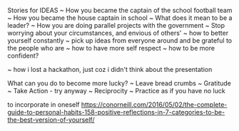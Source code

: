 Stories for IDEAS
~ How you became the captain of the school football team
~ How you became the house captain in school
~ What does it mean to be a leader?
~ How you are doing parallel projects with the government
~ Stop worrying about your circumstances, and envious of others'
~ how to better yourself constantly
~ pick up ideas from everyone around and be grateful to the people who are
~ how to have more self respect
~ how to be more confident?

~ how i lost a hackathon, just coz i didn't think about the presentation






What can you do to become more lucky?
~ Leave bread crumbs
~ Gratitude
~ Take Action - try anyway
~ Reciprocity
~ Practice as if you have no luck




to incorporate in oneself
https://conorneill.com/2016/05/02/the-complete-guide-to-personal-habits-158-positive-reflections-in-7-categories-to-be-the-best-version-of-yourself/
